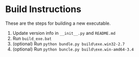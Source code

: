 # Build Instructions

These are the steps for building a new executable.

1.  Update version info in `__init__.py` and `README.md`
2.  Run `build_exe.bat`
3.  (optional) Run `python bundle.py build\exe.win32-2.7`
4.  (optional) Run `python buncle.py build\exe.win-amd64-3.4`
